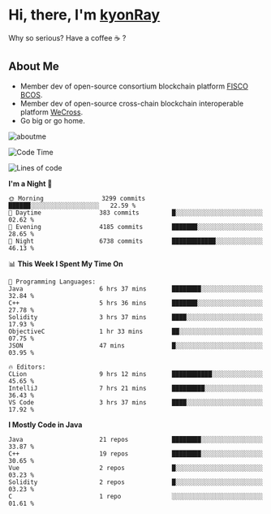 # Hi, there, I'm [kyonRay](https://kyonRay.github.io)

Why so serious? Have a coffee ☕️ ?

## About Me

- Member dev of open-source consortium blockchain platform [FISCO BCOS](https://github.com/FISCO-BCOS).
- Member dev of open-source cross-chain blockchain interoperable platform [WeCross](https://github.com/WeBankBlockchain/WeCross).
- Go big or go home.

![aboutme](https://github-readme-stats.vercel.app/api?username=kyonRay&count_private=true&show_icons=true)

<!-- ![top-langs](https://github-readme-stats.vercel.app/api/top-langs/?username=kyonRay&layout=compact&hide=shell,html) -->

<!--START_SECTION:waka-->
![Code Time](http://img.shields.io/badge/Code%20Time-62%20hrs%2029%20mins-blue)

![Lines of code](https://img.shields.io/badge/From%20Hello%20World%20I%27ve%20Written-12.4%20million%20lines%20of%20code-blue)

**I'm a Night 🦉** 

```text
🌞 Morning                3299 commits        ██████░░░░░░░░░░░░░░░░░░░   22.59 % 
🌆 Daytime                383 commits         █░░░░░░░░░░░░░░░░░░░░░░░░   02.62 % 
🌃 Evening                4185 commits        ███████░░░░░░░░░░░░░░░░░░   28.65 % 
🌙 Night                  6738 commits        ████████████░░░░░░░░░░░░░   46.13 % 
```


📊 **This Week I Spent My Time On** 

```text
💬 Programming Languages: 
Java                     6 hrs 37 mins       ████████░░░░░░░░░░░░░░░░░   32.84 % 
C++                      5 hrs 36 mins       ███████░░░░░░░░░░░░░░░░░░   27.78 % 
Solidity                 3 hrs 37 mins       ████░░░░░░░░░░░░░░░░░░░░░   17.93 % 
ObjectiveC               1 hr 33 mins        ██░░░░░░░░░░░░░░░░░░░░░░░   07.75 % 
JSON                     47 mins             █░░░░░░░░░░░░░░░░░░░░░░░░   03.95 % 

🔥 Editors: 
CLion                    9 hrs 12 mins       ███████████░░░░░░░░░░░░░░   45.65 % 
IntelliJ                 7 hrs 21 mins       █████████░░░░░░░░░░░░░░░░   36.43 % 
VS Code                  3 hrs 37 mins       ████░░░░░░░░░░░░░░░░░░░░░   17.92 % 
```

**I Mostly Code in Java** 

```text
Java                     21 repos            ████████░░░░░░░░░░░░░░░░░   33.87 % 
C++                      19 repos            ████████░░░░░░░░░░░░░░░░░   30.65 % 
Vue                      2 repos             █░░░░░░░░░░░░░░░░░░░░░░░░   03.23 % 
Solidity                 2 repos             █░░░░░░░░░░░░░░░░░░░░░░░░   03.23 % 
C                        1 repo              ░░░░░░░░░░░░░░░░░░░░░░░░░   01.61 % 
```




<!--END_SECTION:waka-->
